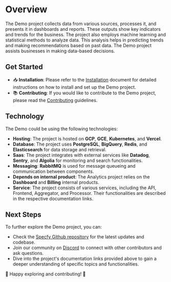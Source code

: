 # Overview

The Demo project collects data from various sources, processes it, and presents it in dashboards and reports. These outputs show key indicators and trends for the business. The project also employs machine learning and statistical methods to analyze data. This analysis helps in predicting trends and making recommendations based on past data. The Demo project assists businesses in making data-based decisions.

## Get Started

- 📥 **Installation**: Please refer to the [Installation](./Installation.md) document for detailed instructions on how to install and set up the Demo project.
- 📚 **Contributing**: If you would like to contribute to the Demo project, please read the [Contributing](./Contributing.md) guidelines.

## Technology

The Demo could be using the following technologies:

- **Hosting**: The project is hosted on **GCP**, **GCE**, **Kubernetes**, and **Vercel**.
- **Database**: The project uses **PostgreSQL**, **BigQuery**, **Redis**, and **Elasticsearch** for data storage and retrieval.
- **Saas**: The project integrates with external services like **Datadog**, **Sentry**, and **Algolia** for monitoring and search functionalities.
- **Messaging**: **RabbitMQ** is used for message queueing and communication between components.
- **Depends on internal product**: The Analytics project relies on the **Dashboard** and **Billing** internal products.
- **Service**: The project consists of various services, including the API, Frontend, Aggregator, and Processor. Their functionalities are described in the respective documentation links.

## Next Steps

To further explore the Demo project, you can:

- Check the [Specfy Github repository](https://github.com/specfy/specfy) for the latest updates and codebase.
- Join our community on [Discord](https://discord.gg/96cDXvT8NV) to connect with other contributors and ask questions.
- Dive into the project's documentation links provided above to gain a deeper understanding of specific topics and functionalities.

🚀 Happy exploring and contributing! 🌟
